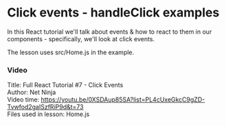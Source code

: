 
# Click events - handleClick examples

In this React tutorial we'll talk about events & how to react to them in our components - specifically, we'll look at click events.  
  
The lesson uses src/Home.js in the example.

### Video

Title: Full React Tutorial #7 - Click Events  
Author: Net Ninja  
Video time: https://youtu.be/0XSDAup85SA?list=PL4cUxeGkcC9gZD-Tvwfod2gaISzfRiP9d&t=73  
Files used in lesson: Home.js

